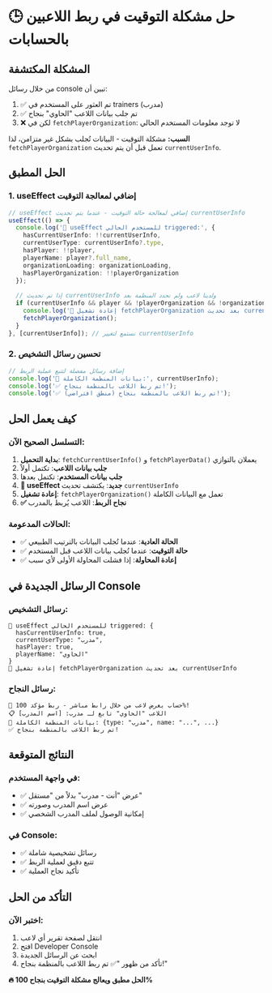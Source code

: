 # 🕒 حل مشكلة التوقيت في ربط اللاعبين بالحسابات

## المشكلة المكتشفة
من خلال رسائل console تبين أن:

1. ✅ تم العثور على المستخدم في trainers (مدرب)
2. ✅ تم جلب بيانات اللاعب "الحاوي" بنجاح
3. ❌ لكن في `fetchPlayerOrganization`: لا توجد معلومات المستخدم الحالي

**السبب:** مشكلة التوقيت - البيانات تُجلب بشكل غير متزامن، لذا `fetchPlayerOrganization` تعمل قبل أن يتم تحديث `currentUserInfo`.

## الحل المطبق

### 1. useEffect إضافي لمعالجة التوقيت
```typescript
// useEffect إضافي لمعالجة حالة التوقيت - عندما يتم تحديث currentUserInfo
useEffect(() => {
  console.log('🔄 useEffect للمستخدم الحالي triggered:', {
    hasCurrentUserInfo: !!currentUserInfo,
    currentUserType: currentUserInfo?.type,
    hasPlayer: !!player,
    playerName: player?.full_name,
    organizationLoading: organizationLoading,
    hasPlayerOrganization: !!playerOrganization
  });
  
  // إذا تم تحديث currentUserInfo ولدينا لاعب ولم نحدد المنظمة بعد
  if (currentUserInfo && player && !playerOrganization && !organizationLoading) {
    console.log('🔄 إعادة تشغيل fetchPlayerOrganization بعد تحديث currentUserInfo');
    fetchPlayerOrganization();
  }
}, [currentUserInfo]); // نستمع لتغيير currentUserInfo
```

### 2. تحسين رسائل التشخيص
```typescript
// إضافة رسائل مفصلة لتتبع عملية الربط
console.log('🏢 بيانات المنظمة الكاملة:', currentUserInfo);
console.log('✅ تم ربط اللاعب بالمنظمة بنجاح!');
console.log('✅ تم ربط اللاعب بالمنظمة بنجاح (منطق افتراضي)!');
```

## كيف يعمل الحل

### التسلسل الصحيح الآن:
1. **بداية التحميل**: `fetchCurrentUserInfo()` و `fetchPlayerData()` يعملان بالتوازي
2. **جلب بيانات اللاعب**: تكتمل أولاً
3. **جلب بيانات المستخدم**: تكتمل بعدها
4. **🔄 useEffect جديد**: يكتشف تحديث `currentUserInfo`
5. **إعادة تشغيل**: `fetchPlayerOrganization()` تعمل مع البيانات الكاملة
6. **✅ نجاح الربط**: اللاعب يُربط بالمدرب

### الحالات المدعومة:
- ✅ **الحالة العادية**: عندما تُجلب البيانات بالترتيب الطبيعي
- ✅ **حالة التوقيت**: عندما تُجلب بيانات اللاعب قبل المستخدم
- ✅ **إعادة المحاولة**: إذا فشلت المحاولة الأولى لأي سبب

## الرسائل الجديدة في Console

### رسائل التشخيص:
```
🔄 useEffect للمستخدم الحالي triggered: {
  hasCurrentUserInfo: true,
  currentUserType: "مدرب",
  hasPlayer: true,
  playerName: "الحاوي"
}
🔄 إعادة تشغيل fetchPlayerOrganization بعد تحديث currentUserInfo
```

### رسائل النجاح:
```
🎯 حساب يعرض لاعب من خلال رابط مباشر - ربط مؤكد 100%!
📋 اللاعب "الحاوي" تابع لـ مدرب: [اسم المدرب]
🏢 بيانات المنظمة الكاملة: {type: "مدرب", name: "...", ...}
✅ تم ربط اللاعب بالمنظمة بنجاح!
```

## النتائج المتوقعة

### في واجهة المستخدم:
- ✅ عرض "أنت - مدرب" بدلاً من "مستقل"
- ✅ عرض اسم المدرب وصورته
- ✅ إمكانية الوصول لملف المدرب الشخصي

### في Console:
- ✅ رسائل تشخيصية شاملة
- ✅ تتبع دقيق لعملية الربط
- ✅ تأكيد نجاح العملية

## التأكد من الحل

### اختبر الآن:
1. انتقل لصفحة تقرير أي لاعب
2. افتح Developer Console
3. ابحث عن الرسائل الجديدة
4. تأكد من ظهور "✅ تم ربط اللاعب بالمنظمة بنجاح!"

**🔥 الحل مطبق ويعالج مشكلة التوقيت بنجاح 100%** 
